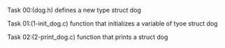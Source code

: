 Task 00:(dog.h)
defines a new type struct dog

Task 01:(1-init_dog.c)
function that initializes a variable of tyoe struct dog

Task 02:(2-print_dog.c)
function that prints a struct dog
